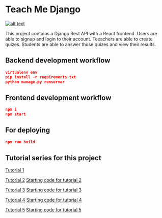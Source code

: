 # Teach Me Django

[![alt text](https://github.com/justdjango/teach-me-django/blob/master/thumbnail.png "Logo")](https://youtu.be/X367yDYmogo)

This project contains a Django Rest API with a React frontend. Users are able to signup and login to their account. Teeachers are able to create quizes. Students are able to answer those quizes and view their results.

## Backend development workflow

```json
virtualenv env
pip install -r requirements.txt
python manage.py runserver
```

## Frontend development workflow

```json
npm i
npm start
```

## For deploying

```json
npm run build
```

## Tutorial series for this project

[Tutorial 1](https://youtu.be/X367yDYmogo)

[Tutorial 2](https://youtu.be/oEj7nf4yW7c)
[Starting code for tutorial 2](https://github.com/justdjango/teach-me-django/commit/272f61a19c82d4a5420893dc5a08cd805cc2cd76)

[Tutorial 3](https://youtu.be/rMSPOmZ5e_Q)
[Starting code for tutorial 3](https://github.com/justdjango/teach-me-django/commit/174ae287a58e46be0fa467e5367ed5c714f608f6)

[Tutorial 4](https://youtu.be/hVqfCZnX2GY)
[Starting code for tutorial 4](https://github.com/justdjango/teach-me-django/commit/58823b3deae7bee8ed5796e37f26d18eaa449e25)

[Tutorial 5](https://youtu.be/Kban4oP1IWU)
[Starting code for tutorial 5](https://github.com/justdjango/teach-me-django/commit/16d0635f1ce03c7e8a2a23c2e49bdae8481c5b48)
